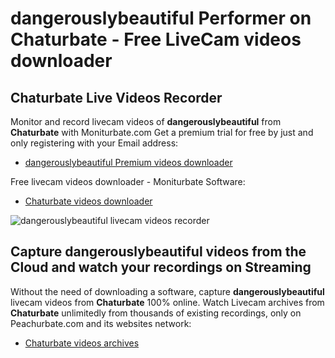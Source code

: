 # dangerouslybeautiful Performer on Chaturbate - Free LiveCam videos downloader

## Chaturbate Live Videos Recorder

Monitor and record livecam videos of **dangerouslybeautiful** from **Chaturbate** with Moniturbate.com
Get a premium trial for free by just and only registering with your Email address:
* [dangerouslybeautiful Premium videos downloader](https://moniturbate.com/request-demo-licence-key.html)

Free livecam videos downloader - Moniturbate Software:
* [Chaturbate videos downloader](https://moniturbate.com/moniturbate-download-software.html)

![dangerouslybeautiful livecam videos recorder](https://peachurnet.com/templates/moniturbate-software.png)


## Capture dangerouslybeautiful videos from the Cloud and watch your recordings on Streaming

Without the need of downloading a software, capture **dangerouslybeautiful** livecam videos from **Chaturbate** 100% online.
Watch Livecam archives from **Chaturbate** unlimitedly from thousands of existing recordings, only on Peachurbate.com and its websites network:
* [Chaturbate videos archives](https://peachurnet.com/)